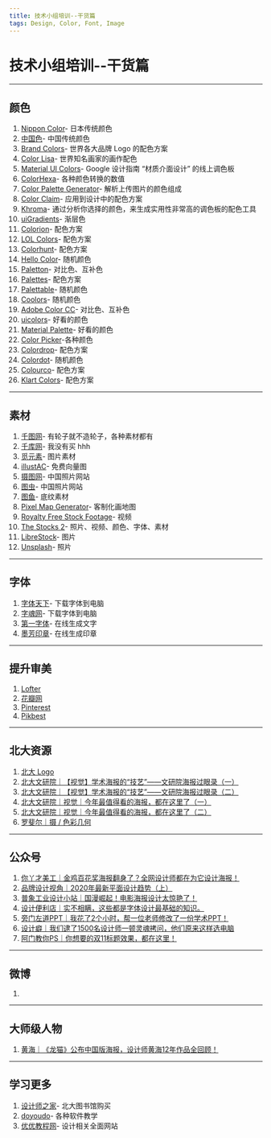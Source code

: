 ```yaml
---
title: 技术小组培训--干货篇
tags: Design, Color, Font, Image
---
```


# 技术小组培训--干货篇

---
## 颜色

1. [Nippon Color](https://nipponcolors.com)- 日本传统颜色
2. [中国色](http://zhongguose.com)- 中国传统颜色
3. [Brand Colors](https://brandcolors.net)- 世界各大品牌 Logo 的配色方案
4. [Color Lisa](http://www.colorlisa.com/)- 世界知名画家的画作配色
5. [Material UI Colors](https://www.materialui.co/colors)- Google 设计指南 “材质介面设计” 的线上调色板
6. [ColorHexa](http://www.colorhexa.com/)- 各种颜色转换的数值
7. [Color Palette Generator](https://www.degraeve.com/color-palette/?fbclid=IwAR1X6J91KPL3VH3hglG7LZCU7tBmd67CsNp8353XgY06Qk1MgRrW33ly5Zc)- 解析上传图片的颜色组成
8. [Color Claim](http://www.vanschneider.com/colors)- 应用到设计中的配色方案
9. [Khroma](http://khroma.co/)- 通过分析你选择的颜色，来生成实用性非常高的调色板的配色工具
10. [uiGradients](https://uigradients.com/#Curiosityblue)- 渐层色
11. [Colorion](http://www.colorion.co/)- 配色方案
12. [LOL Colors](http://www.lolcolors.com/)- 配色方案
13. [Colorhunt](http://colorhunt.co/)- 配色方案
14. [Hello Color](http://jxnblk.com/hello-color)- 随机颜色
15. [Paletton](http://paletton.com/)- 对比色、互补色
16. [Palettes](https://flatuicolors.com)- 配色方案
17. [Palettable](http://www.palettable.io/)- 随机颜色
18. [Coolors](http://coolors.co/)- 随机颜色
19. [Adobe Color CC](https://color.adobe.com/ja/create)- 对比色、互补色
20. [uicolors](http://getuicolors.com)- 好看的颜色
21. [Material Palette](https://www.materialpalette.com)- 好看的颜色
22. [Color Picker](https://www.0to255.com)-各种颜色
23. [Colordrop](https://colordrop.io/)- 配色方案
24. [Colordot](https://color.hailpixel.com/)- 随机颜色
25. [Colourco](http://www.colourco.de/)- 配色方案
26. [Klart Colors](https://klart.co/colors/)- 配色方案

---
## 素材
1. [千图网](https://www.58pic.com)- 有轮子就不造轮子，各种素材都有
2. [千库网](https://588ku.com)- 我没有买 hhh
3. [觅元素](http://www.51yuansu.com)- 图片素材
4. [illustAC](https://ac-illust.com)- 免费向量图
5. [摄图网](http://699pic.com)- 中国照片网站
6. [图虫](https://tuchong.com)- 中国照片网站
7. [图鱼](http://www.hituyu.com)- 底纹素材
8. [Pixel Map Generator](http://pixelmap.amcharts.com)- 客制化画地图
9. [Royalty Free Stock Footage](https://artgrid.io/filmmakers)- 视频
10. [The Stocks 2](http://thestocks.im)- 照片、视频、颜色、字体、素材
11. [LibreStock](https://librestock.com/photos/bubble/)- 图片
12. [Unsplash](https://unsplash.com)- 照片
---

## 字体
1. [字体天下](http://www.fonts.net.cn)- 下载字体到电脑
2. [字魂网](https://izihun.com)- 下载字体到电脑
3. [第一字体](http://www.diyiziti.com)- 在线生成文字
4. [墨芳印章](https://yz.mofans.net)- 在线生成印章
---

## 提升审美
1. [Lofter](https://www.lofter.com)
2. [花瓣网](https://huaban.com)
3. [Pinterest](https://www.pinterest.com)
4. [Pikbest](https://zh.pikbest.com)


---

## 北大资源
1. [北大 Logo]()
2. [北大文研院｜【视觉】学术海报的“技艺”——文研院海报过眼录（一）](https://mp.weixin.qq.com/s/YtctpsjefLO0ENeee2kzVg)
3. [北大文研院｜【视觉】学术海报的“技艺”——文研院海报过眼录（二）](https://mp.weixin.qq.com/s/iHS1YAs3r5qy82U4i-rVNA)
4. [北大文研院｜视觉｜今年最值得看的海报，都在这里了（一）](https://mp.weixin.qq.com/s/MmPwKDsq_r_S08L-a-pm_Q)
5. [北大文研院｜视觉｜今年最值得看的海报，都在这里了（二）](https://mp.weixin.qq.com/s/ykWtHuRmIVMYM9mN4NmzNw)
6. [罗斐尔｜摄 / 色彩几何](https://mp.weixin.qq.com/s/-0tU2TlQym7-wZjubV8pxA)

---

## 公众号
1. [你丫才美工｜金鸡百花奖海报翻身了？全网设计师都在为它设计海报！](https://mp.weixin.qq.com/s/OaDUY6egfKr_iuYuAvqmkg)
2. [品牌设计视角｜2020年最新平面设计趋势（上）](https://mp.weixin.qq.com/s/ULStya7axEABDLoS74L-lA)
3. [普象工业设计小站｜国漫崛起！电影海报设计太惊艳了！](https://mp.weixin.qq.com/s/fuEflpHmilfJ2syfN-uqOw)
4. [设计便利店｜实不相瞒，这些都是字体设计最基础的知识。](https://mp.weixin.qq.com/s/4-bmu5evaduR4ti9SGKhIg)
5. [旁门左道PPT｜我花了2个小时，帮一位老师修改了一份学术PPT！](https://mp.weixin.qq.com/s/fpys3qadz9oa4w3QwZU0bg)
6. [设计癖｜我们逮了1500名设计师一顿灵魂拷问，他们原来这样选电脑](https://mp.weixin.qq.com/s/rjKXarNxMicvhwIqDlyhIA)
7. [阿门教你PS｜你想要的双11标题效果，都在这里！](https://mp.weixin.qq.com/s/Gig9bvBfK608MHeZ4K_eLw)
---

## 微博
1. []()


---

## 大师级人物
1. [黄海｜《龙猫》公布中国版海报，设计师黄海12年作品全回顾！](https://www.uisdc.com/designer-huang-hai-12-years-of-works)

---

## 学习更多

1. [设计师之家](http://www.51sjsj.com)- 北大图书馆购买
2. [doyoudo](http://www.doyoudo.com/path)- 各种软件教学
3. [优优教程网](https://uiiiuiii.com)- 设计相关全面网站





